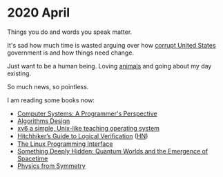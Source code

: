 # 2020 April

Things you do and words you speak matter.

It's sad how much time is wasted arguing over how [corrupt United States](https://www.reddit.com/r/bestof/comments/fx03ri/upm_me_all_dogs_lays_out_the_trump/) government is and how things need change.

Just want to be a human being. Loving [animals](../../animals/animals.md) and going about my day existing.

So much news, so pointless.

I am reading some books now:

- [Computer Systems: A Programmer's Perspective](https://www.goodreads.com/book/show/829182.Computer_Systems)
- [Algorithms Design](https://www.goodreads.com/book/show/145055.Algorithm_Design)
- [xv6 a simple, Unix-like teaching operating system](https://pdos.csail.mit.edu/6.828/2020/xv6/book-riscv-rev1.pdf)
- [Hitchhiker’s Guide to Logical Veriﬁcation](https://github.com/blanchette/logical_verification_2020/blob/master/hitchhikers_guide.pdf) ([HN](https://news.ycombinator.com/item?id=22794533))
- [The Linux Programming Interface](http://man7.org/tlpi/)
- [Something Deeply Hidden: Quantum Worlds and the Emergence of Spacetime](https://www.goodreads.com/book/show/44065062-something-deeply-hidden)
- [Physics from Symmetry](http://physicsfromsymmetry.com/)
